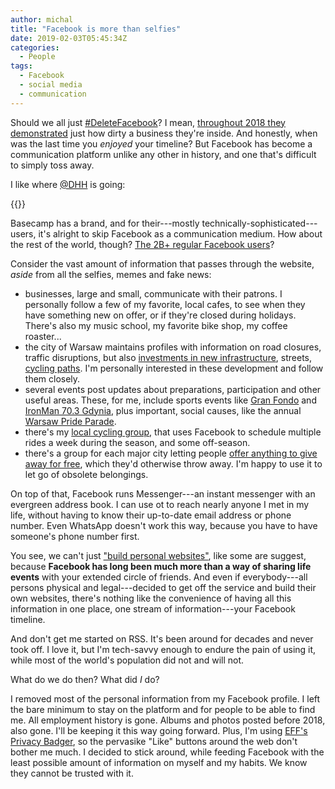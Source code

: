 ```yaml
---
author: michal
title: "Facebook is more than selfies"
date: 2019-02-03T05:45:34Z
categories:
  - People
tags:
  - Facebook
  - social media
  - communication
---
```


Should we all just [#DeleteFacebook][twitter-deletefacebook]? I mean, [throughout 2018 they demonstrated][facebook-scandals] just how dirty a business they're inside. And honestly, when was the last time you *enjoyed* your timeline? But Facebook has become a communication platform unlike any other in history, and one that's difficult to simply toss away.

<!--more-->

I like where [@DHH](https://twitter.com/dhh) is going:

{{<x user="dhh" id="1075513588859645952">}}

Basecamp has a brand, and for their---mostly technically-sophisticated---users, it's alright to skip Facebook as a communication medium. How about the rest of the world, though? [The 2B+ regular Facebook users][statista-facebook-users]?

Consider the vast amount of information that passes through the website, *aside* from all the selfies, memes and fake news:

* businesses, large and small, communicate with their patrons. I personally follow a few of my favorite, local cafes, to see when they have something new on offer, or if they're closed during holidays. There's also my music school, my favorite bike shop, my coffee roaster...
* the city of Warsaw maintains profiles with information on road closures, traffic disruptions, but also [investments in new infrastructure][facebook-infoulice], streets, [cycling paths][facebook-rowery]. I'm personally interested in these development and follow them closely.
* several events post updates about preparations, participation and other useful areas. These, for me, include sports events like [Gran Fondo][facebook-gran-fondo] and [IronMan 70.3 Gdynia][facebook-ironman], plus important, social causes, like the annual [Warsaw Pride Parade][facebook-warsaw-pride].
* there's my [local cycling group][facebook-ustawki], that uses Facebook to schedule multiple rides a week during the season, and some off-season.
* there's a group for each major city letting people [offer anything to give away for free][facebook-smieciarka], which they'd otherwise throw away. I'm happy to use it to let go of obsolete belongings.

On top of that, Facebook runs Messenger---an instant messenger with an evergreen address book. I can use ot to reach nearly anyone I met in my life, without having to know their up-to-date email address or phone number. Even WhatsApp doesn't work this way, because you have to have someone's phone number first.

You see, we can't just ["build personal websites"][vice-personal-websites], like some are suggest, because **Facebook has long been much more than a way of sharing life events** with your extended circle of friends. And even if everybody---all persons physical and legal---decided to get off the service and build their own websites, there's nothing like the convenience of having all this information in one place, one stream of information---your Facebook timeline.

And don't get me started on RSS. It's been around for decades and never took off. I love it, but I'm tech-savvy enough to endure the pain of using it, while most of the world's population did not and will not.

What do we do then? What did *I* do?

I removed most of the personal information from my Facebook profile. I left the bare minimum to stay on the platform and for people to be able to find me. All employment history is gone. Albums and photos posted before 2018, also gone. I'll be keeping it this way going forward. Plus, I'm using [EFF's Privacy Badger][eff-privacy-badger], so the pervasike "Like" buttons around the web don't bother me much. I decided to stick around, while feeding Facebook with the least possible amount of information on myself and my habits. We know they cannot be trusted with it.


[eff-privacy-badger]: https://www.eff.org/privacybadger
[facebook-gran-fondo]: https://www.facebook.com/GFgdynia/
[facebook-infoulice]: https://www.facebook.com/infoulice/
[facebook-ironman]: https://www.facebook.com/polandtriathlon/
[facebook-rowery]: https://www.facebook.com/PelnomocnikRowerowyWarszawa/
[facebook-scandals]: https://www.buzzfeednews.com/article/ryanmac/literally-just-a-big-list-of-facebooks-2018-scandals
[facebook-smieciarka]: https://www.facebook.com/groups/Uwaga.smieciarka.jedzie/
[facebook-ustawki]: https://www.facebook.com/groups/460429290973945/
[facebook-warsaw-pride]: https://www.facebook.com/paradarownosci/
[statista-facebook-users]: https://www.statista.com/statistics/264810/number-of-monthly-active-facebook-users-worldwide/
[twitter-deletefacebook]: https://twitter.com/hashtag/DeleteFacebook
[vice-personal-websites]: https://motherboard.vice.com/en_us/article/vbanny/we-should-replace-facebook-with-personal-websites
